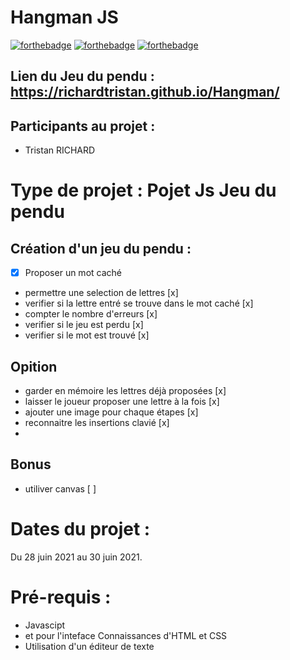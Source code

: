 # Hangman JS

[![forthebadge](https://forthebadge.com/images/badges/uses-html.svg)](https://forthebadge.com)
[![forthebadge](https://forthebadge.com/images/badges/uses-css.svg)](https://forthebadge.com)
[![forthebadge](https://forthebadge.com/images/badges/uses-js.svg)](https://forthebadge.com)

## Lien du Jeu du pendu : https://richardtristan.github.io/Hangman/
 
## Participants au projet : 
 
* Tristan RICHARD
 
# Type de projet : Pojet Js Jeu du pendu
 
## Création d'un jeu du pendu : 
 
* [x] Proposer un mot caché 
* permettre une selection de lettres [x]
* verifier si la lettre entré se trouve dans le mot caché [x]
* compter le nombre d'erreurs [x]
* verifier si le jeu est perdu [x]
* verifier si le mot est trouvé [x]

## Opition

* garder en mémoire les lettres déjà proposées [x]
* laisser le joueur proposer une lettre à la fois [x]
* ajouter une image pour chaque étapes [x]
* reconnaitre les insertions clavié [x]
* 
## Bonus

* utiliver canvas [ ]
 
# Dates du projet : 
 
Du 28 juin 2021 au 30 juin 2021.
 
# Pré-requis :

* Javascipt
* et pour l'inteface Connaissances d'HTML et CSS 
* Utilisation d'un éditeur de texte
 
